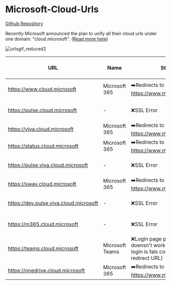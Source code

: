 # Microsoft-Cloud-Urls

[Github Repository](https://github.com/Aaron-Junker/Microsoft-Cloud-Urls)

Recently Microsoft announced the plan to unify all their cloud urls under one domain: "cloud.microsoft". ([Read more here](https://techcommunity.microsoft.com/t5/microsoft-365-blog/introducing-cloud-microsoft-a-unified-domain-for-microsoft-365/ba-p/3804961))

![urlsgif_reduced2](https://github.com/Aaron-Junker/Microsoft-Cloud-Urls/assets/58633848/e42b8e13-3942-4130-89e8-05baaa9ff3a5)


|URL|Name|Status|Estimated first seen date|
|-|-|-|-|
|https://www.cloud.microsoft|Microsoft 365|➡️Redirects to https://www.microsoft365.com|1st February 2023|
|https://pulse.cloud.microsoft|-|❌SSL Error|30th January 2023|
|https://viva.cloud.microsoft|Microsoft 365|➡️Redirects to https://www.microsoft365.com|16th May 2023|
|https://status.cloud.microsoft|Microsoft 365|➡️Redirects to https://www.microsoft365.com|16th May 2023|
|https://pulse.viva.cloud.microsoft|-|❌SSL Error|14th February 2023|
|https://sway.cloud.microsoft|Microsoft 365|➡️Redirects to https://www.microsoft365.com|16th May 2023|
|https://dev.pulse.viva.cloud.microsoft|-|❌SSL Error|27th December 2022|
|https://m365.cloud.microsoft|-|❌SSL Error|11th August 2022|
|https://teams.cloud.microsoft|Microsoft Teams|❌Login page pops up, but login doensn't work, because the login is fals configured (wrong redirect URL)|16th may 2023|
|https://onedrive.cloud.microsoft|Microsoft 365|➡️Redirects to https://www.microsoft365.com|16th May 2023|
